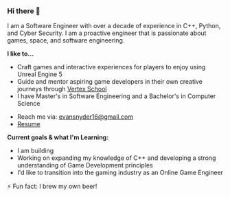 ### Hi there 👋

I am a Software Engineer with over a decade of experience in C++, Python, and Cyber Security. I am a proactive engineer that is
passionate about games, space, and software engineering.



**I like to...**
- Craft games and interactive experiences for players to enjoy using Unreal Engine 5
- Guide and mentor aspiring game developers in their own creative journeys through [Vertex School](https://www.vertexschool.com)
- I have Master's in Software Engineering and a Bachelor's in Computer Science
<!--
- Check out my [portfolio site](https://www.evansnyder.dev)
-->
- Reach me via: [evansnyder16@gmail.com](mailto:evansnyder16@gmail.com)
- [Resume](https://github.com/user-attachments/files/21775028/SnyderEvan_Resume.pdf)


**Current goals & what I'm Learning:**
- I am building 
- Working on expanding my knowledge of C++ and developing a strong understanding of Game Development principles
- I'd like to transition into the gaming industry as an Online Game Engineer
<!--
<img height="180em" src="https://github-readme-stats.vercel.app/api?username=evandsnyder&show_icons=true&hide_border=true&&count_private=true&include_all_commits=true" />
-->

⚡ Fun fact: I brew my own beer!
<!--

<img height="180em" src="https://github-readme-stats.vercel.app/api?username=evandsnyder&show_icons=true&hide_border=true&&count_private=true&include_all_commits=true" />
**evandsnyder/evandsnyder** is a ✨ _special_ ✨ repository because its `README.md` (this file) appears on your GitHub profile.




Here are some ideas to get you started:

- 🔭 I’m currently working on ...
- 🌱 I’m currently learning ...
- 👯 I’m looking to collaborate on ...
- 🤔 I’m looking for help with ...
- 💬 Ask me about ...
- 📫 How to reach me: ...
- 😄 Pronouns: ...
- ⚡ Fun fact: ...
-->

